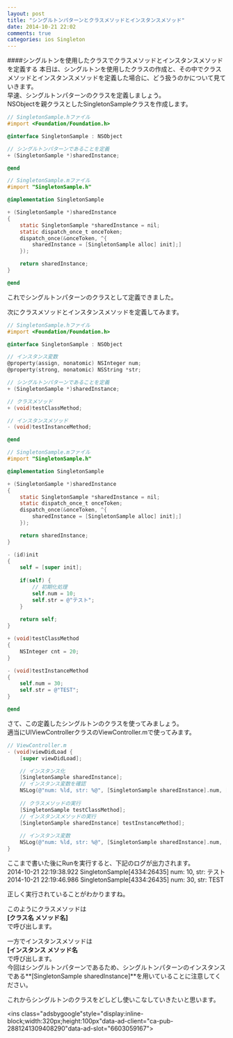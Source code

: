 ```yaml
---
layout: post
title: "シングルトンパターンとクラスメソッドとインスタンスメソッド"
date: 2014-10-21 22:02
comments: true
categories: ios Singleton
---
```


####シングルトンを使用したクラスでクラスメソッドとインスタンスメソッドを定義する
本日は、シングルトンを使用したクラスの作成と、その中でクラスメソッドとインスタンスメソッドを定義した場合に、どう扱うのかについて見ていきます。  
早速、シングルトンパターンのクラスを定義しましょう。  
NSObjectを親クラスとしたSingletonSampleクラスを作成します。  

<!--more-->

```objective-c
// SingletonSample.hファイル
#import <Foundation/Foundation.h>

@interface SingletonSample : NSObject

// シングルトンパターンであることを定義
+ (SingletonSample *)sharedInstance;

@end
```

```objective-c
// SingletonSample.mファイル
#import "SingletonSample.h"

@implementation SingletonSample

+ (SingletonSample *)sharedInstance
{
	static SingletonSample *sharedInstance = nil;
	static dispatch_once_t onceToken;
	dispatch_once(&onceToken, ^{
		sharedInstance = [SingletonSample alloc] init];]
	});

	return sharedInstance;
}

@end
```

これでシングルトンパターンのクラスとして定義できました。  

次にクラスメソッドとインスタンスメソッドを定義してみます。  

```objective-c
// SingletonSample.hファイル
#import <Foundation/Foundation.h>

@interface SingletonSample : NSObject

// インスタンス変数
@property(assign, nonatomic) NSInteger num;
@property(strong, nonatomic) NSString *str;

// シングルトンパターンであることを定義
+ (SingletonSample *)sharedInstance;

// クラスメソッド
+ (void)testClassMethod;

// インスタンスメソッド
- (void)testInstanceMethod;

@end
```

```objective-c
// SingletonSample.mファイル
#import "SingletonSample.h"

@implementation SingletonSample

+ (SingletonSample *)sharedInstance
{
	static SingletonSample *sharedInstance = nil;
	static dispatch_once_t onceToken;
	dispatch_once(&onceToken, ^{
		sharedInstance = [SingletonSample alloc] init];]
	});

	return sharedInstance;
}

- (id)init
{
	self = [super init];
	
	if(self) {
		// 初期化処理
		self.num = 10;
		self.str = @"テスト";
	}
	
	return self;
}

+ (void)testClassMethod
{
	NSInteger cnt = 20;
}

- (void)testInstanceMethod
{
	self.num = 30;
	self.str = @"TEST";
}

@end
```

さて、この定義したシングルトンのクラスを使ってみましょう。  
適当にUIViewControllerクラスのViewController.mで使ってみます。  

```objective-c
// ViewController.m
- (void)viewDidLoad {
	[super viewDidLoad];

	// インスタンス化
	[SingletonSample sharedInstance];
	// インスタンス変数を確認
	NSLog(@"num: %ld, str: %@", [SingletonSample sharedInstance].num, [SingletonSample sharedInstance].str);
	
	// クラスメソッドの実行
	[SingletonSample testClassMethod];
	// インスタンスメソッドの実行
	[SingletonSample sharedInstance] testInstanceMethod];
	
	// インスタンス変数
	NSLog(@"num: %ld, str: %@", [SingletonSample sharedInstance].num, [SingletonSample sharedInstance].str);]
}
```

ここまで書いた後にRunを実行すると、下記のログが出力されます。  
2014-10-21 22:19:38.922 SingletonSample[4334:26435] num: 10, str: テスト  
2014-10-21 22:19:46.986 SingletonSample[4334:26435] num: 30, str: TEST  

正しく実行されていることがわかりますね。  

このようにクラスメソッドは  
**[クラス名 メソッド名]**  
で呼び出します。  

一方でインスタンスメソッドは  
**[インスタンス メソッド名**  
で呼び出します。  
今回はシングルトンパターンであるため、シングルトンパターンのインスタンスである**[SingletonSample sharedInstance]**を用いていることに注意してください。  

これからシングルトンのクラスをどしどし使いこなしていきたいと思います。  

<script async src="//pagead2.googlesyndication.com/pagead/js/adsbygoogle.js"></script>
<ins class="adsbygoogle"style="display:inline-block;width:320px;height:100px"data-ad-client="ca-pub-2881241309408290"data-ad-slot="6603059167"></ins>
<script>
(adsbygoogle = window.adsbygoogle || []).push({});
</script>
